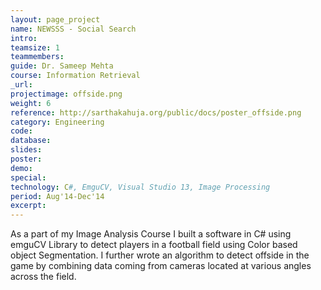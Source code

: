 ```yaml
---
layout: page_project
name: NEWSSS - Social Search
intro: 
teamsize: 1
teammembers: 
guide: Dr. Sameep Mehta
course: Information Retrieval
_url: 
projectimage: offside.png
weight: 6
reference: http://sarthakahuja.org/public/docs/poster_offside.png
category: Engineering
code: 
database:
slides: 
poster: 
demo: 
special:
technology: C#, EmguCV, Visual Studio 13, Image Processing
period: Aug'14-Dec'14
excerpt: 
---
```

As a part of my Image Analysis Course I built a software in C# using emguCV Library to detect players in a football field using Color based object Segmentation. I further wrote an algorithm to detect offside in the game by combining data coming from cameras located at various angles across the field.
